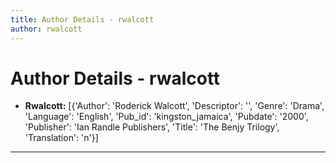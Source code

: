 ```yaml
---
title: Author Details - rwalcott
author: rwalcott
---
```


# Author Details - rwalcott

<ul>
    <li><strong>Rwalcott:</strong> [{'Author': 'Roderick Walcott', 'Descriptor': '', 'Genre': 'Drama', 'Language': 'English', 'Pub_id': 'kingston_jamaica', 'Pubdate': '2000', 'Publisher': 'Ian Randle Publishers', 'Title': 'The Benjy Trilogy', 'Translation': 'n'}]</li>
</ul>
<hr>